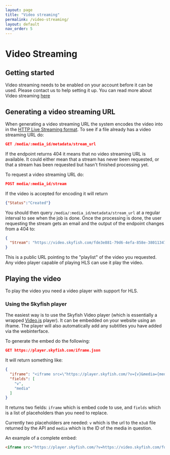 ```yaml
---
layout: page
title: "Video streaming"
permalink: /video-streaming/
layout: default
nav_order: 5
---
```


# Video Streaming

## Getting started
Video streaming needs to be enabled on your account before it can be used. Please contact us to help setting it up. You can read more about Video streaming [here](https://www.skyfish.com/features/streaming)

## Generating a video streaming URL
When generating a video streaming URL the system encodes the video into in the [HTTP Live Streaming format](https://en.wikipedia.org/wiki/HTTP_Live_Streaming). To see if a file already has a video streaming URL do:

```json
GET /media/:media_id/metadata/stream_url
```

If the endpoint returns 404 it means that no video streaming URL is available. It could either mean that a stream has never been requested, or that a stream has been requested but hasn't finished processing yet. 

To request a video streaming URL do:

```json
POST media/:media_id/stream
```

If the video is accepted for encoding it will return
```json
{"Status":"Created"}
```

You should then query `/media/:media_id/metadata/stream_url` at a regular interval to see when the job is done. Once the processing is done, the user requesting the stream  gets an email and the output of the endpoint changes from a 404 to:

```json
{
  "Stream": "https://video.skyfish.com/fde3e881-79d6-4efa-858e-380113476546/AppleHLS1/stream-1337-4242.m3u8"
}
```

This is a public URL pointing to the "playlist" of the video you requested. Any video player capable of playing HLS can use it play the video. 

## Playing the video
To play the video you need a video player with support for HLS. 

### Using the Skyfish player
The easiest way is to use the Skyfish Video player (which is essentially a wrapped [Video.js](https://videojs.com/) player). It can be embedded on your website using an iframe. The player will also automatically add any subtitles you have added via the webinterface. 

To generate the embed do the following:

```json
GET https://player.skyfish.com/iframe.json
```

It will return something like:
```json
{
  "iframe": "<iframe src=\"https://player.skyfish.com/?v={v}&media={media}\" width=\"560\" height=\"315\" style=\"border: 0\" title=\"Skyfish video\" allow=\"fullscreen; accelerometer; autoplay; encrypted-media; gyroscope; picture-in-picture\" allowfullscreen onLoad=\"!function(e){try{e.style.maxWidth='100%';var n=e.width/e.height;if(0<n){var t,d;(t=function(){var t,i=e.getBoundingClientRect();t=i.width<e.width?(i.width/n).toFixed(0)+'px':'none',d!==t&&(e.style.maxHeight=d=t)})(),window.addEventListener('resize',t)}}catch(t){console.log(t)}}(this)\"></iframe>",
  "fields": [
    "v",
    "media"
  ]
}
```

It returns two fields: `iframe` which is embed code to use, and `fields` which is a list of placeholders than you need to replace. 

Currently two placeholders are needed: `v` which is the url to the `m3u8` file returned by the API and `media` which is the ID of the media in question. 

An example of a complete embed:
```html
<iframe src="https://player.skyfish.com/?v=https://video.skyfish.com/fde3e88d-79d6-4efa-858e-380113476546/AppleHLS1/stream-449912-53872201.m3u8&media=53872201" width="560" height="315" style="border: 0" title="Skyfish video" allow="fullscreen; accelerometer; autoplay; encrypted-media; gyroscope; picture-in-picture" allowfullscreen onLoad="!function(e){try{e.style.maxWidth='100%';var n=e.width/e.height;if(0<n){var t,d;(t=function(){var t,i=e.getBoundingClientRect();t=i.width<e.width?(i.width/n).toFixed(0)+'px':'none',d!==t&&(e.style.maxHeight=d=t)})(),window.addEventListener('resize',t)}}catch(t){console.log(t)}}(this)"></iframe>
```

